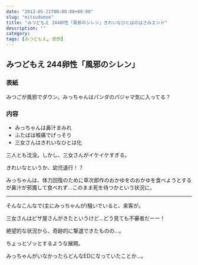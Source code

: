 ```yaml
---
date: "2013-05-21T00:00:00+09:00"
slug: "mitsudomoe"
title: "みつどもえ 244卵性「風邪のシレン」きれいなひとはのはさみエンド"
description: ""
category: 
tags: [みつどもえ, 感想]
---
```


## みつどもえ 244卵性「風邪のシレン」

### 表紙

みつごが風邪でダウン。みっちゃんはパンダのパジャマ気に入ってる？

### 内容

- みっちゃんは鼻汁まみれ
- ふたばは喉痛でげっそり
- 三女さんはきれいなひとは化

三人とも沈没。しかし、三女さんがイケイケすぎる。

きれいなというか、幼児退行！？

みっちゃんは、体力回復のために草次郎作のおかゆをのおかゆを食べようとするが鼻汁が邪魔して食べれず…このまま死を待つかという状況に。

---

そんなこんなで(主にみっちゃんが)騒いでいると、来客が。

三女さんはピザ屋さんがきたというけど…どう見ても不審者だーー！

絶望的な状況から、奇跡的に撃退できたものの…。

ちょっとゾッとするような展開。

みっちゃんがいなかったらどんなEDになっていたことか…。
